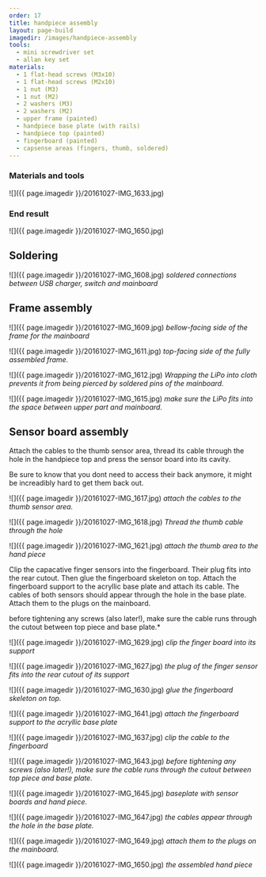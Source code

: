 ```yaml
---
order: 17
title: handpiece assembly
layout: page-build
imagedir: /images/handpiece-assembly
tools:
  - mini screwdriver set
  - allan key set
materials:
  - 1 flat-head screws (M3x10)
  - 1 flat-head screws (M2x10)
  - 1 nut (M3)
  - 1 nut (M2)
  - 2 washers (M3)
  - 2 washers (M2)
  - upper frame (painted)
  - handpiece base plate (with rails)
  - handpiece top (painted)
  - fingerboard (painted)
  - capsense areas (fingers, thumb, soldered)
---
```



### Materials and tools

![]({{ page.imagedir }}/20161027-IMG_1633.jpg)

### End result

![]({{ page.imagedir }}/20161027-IMG_1650.jpg)


## Soldering

![]({{ page.imagedir }}/20161027-IMG_1608.jpg)
*soldered connections between USB charger, switch and mainboard*


## Frame assembly

![]({{ page.imagedir }}/20161027-IMG_1609.jpg)
*bellow-facing side of the frame for the mainboard*

![]({{ page.imagedir }}/20161027-IMG_1611.jpg)
*top-facing side of the fully assembled frame.*

![]({{ page.imagedir }}/20161027-IMG_1612.jpg)
*Wrapping the LiPo into cloth prevents it from being pierced by soldered pins of the mainboard.*

![]({{ page.imagedir }}/20161027-IMG_1615.jpg)
*make sure the LiPo fits into the space between upper part and mainboard.*

## Sensor board assembly

Attach the cables to the thumb sensor area, thread its cable through the hole in the handpiece top and press the sensor board into its cavity.

<div class="note">
Be sure to know that you dont need to access their back anymore, it might be increadibly hard to get them back out.
</div>


![]({{ page.imagedir }}/20161027-IMG_1617.jpg)
*attach the cables to the thumb sensor area.*


![]({{ page.imagedir }}/20161027-IMG_1618.jpg)
*Thread the thumb cable through the hole*

![]({{ page.imagedir }}/20161027-IMG_1621.jpg)
*attach the thumb area to the hand piece*

Clip the capacative finger sensors into the fingerboard. Their plug fits into the rear cutout. Then glue the fingerboard skeleton on top.
Attach the fingerboard support to the acryllic base plate and attach its cable.
The cables of both sensors should appear through the hole in the base plate.
Attach them to the plugs on the mainboard.


<div class="note">
before tightening any screws (also later!), make sure the cable runs through the cutout between top piece and base plate.*
  </div>

![]({{ page.imagedir }}/20161027-IMG_1629.jpg)
*clip the finger board into its support*

![]({{ page.imagedir }}/20161027-IMG_1627.jpg)
*the plug of the finger sensor fits into the rear cutout of its support*


![]({{ page.imagedir }}/20161027-IMG_1630.jpg)
*glue the fingerboard skeleton on top.*

![]({{ page.imagedir }}/20161027-IMG_1641.jpg)
*attach the fingerboard support to the acryllic base plate*

![]({{ page.imagedir }}/20161027-IMG_1637.jpg)
*clip the cable to the fingerboard*


![]({{ page.imagedir }}/20161027-IMG_1643.jpg)
*before tightening any screws (also later!), make sure the cable runs through the cutout between top piece and base plate.*


![]({{ page.imagedir }}/20161027-IMG_1645.jpg)
*baseplate with sensor boards and hand piece.* 

![]({{ page.imagedir }}/20161027-IMG_1647.jpg)
*the cables appear through the hole in the base plate.*

![]({{ page.imagedir }}/20161027-IMG_1649.jpg)
*attach them to the plugs on the mainboard.*


![]({{ page.imagedir }}/20161027-IMG_1650.jpg)
*the assembled hand piece* 



